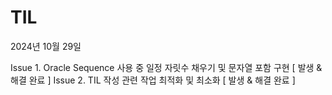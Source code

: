 # TIL

 2024년 10월 29일

Issue 1. Oracle Sequence 사용 중 일정 자릿수 채우기 및 문자열 포함 구현 [ 발생 & 해결 완료 ]
Issue 2. TIL 작성 관련 작업 최적화 및 최소화 [ 발생 & 해결 완료 ]
